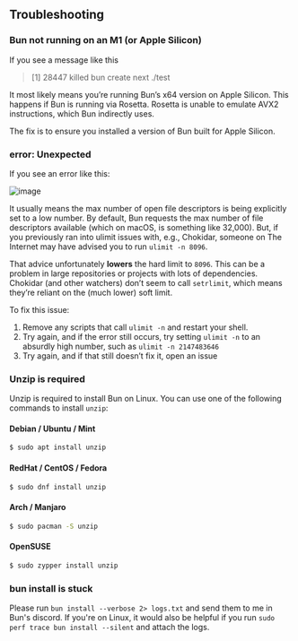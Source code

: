 ## Troubleshooting

### Bun not running on an M1 (or Apple Silicon)

If you see a message like this

> [1] 28447 killed bun create next ./test

It most likely means you’re running Bun’s x64 version on Apple Silicon. This happens if Bun is running via Rosetta. Rosetta is unable to emulate AVX2 instructions, which Bun indirectly uses.

The fix is to ensure you installed a version of Bun built for Apple Silicon.

### error: Unexpected

If you see an error like this:

![image](https://user-images.githubusercontent.com/709451/141210854-89434678-d21b-42f4-b65a-7df3b785f7b9.png)

It usually means the max number of open file descriptors is being explicitly set to a low number. By default, Bun requests the max number of file descriptors available (which on macOS, is something like 32,000). But, if you previously ran into ulimit issues with, e.g., Chokidar, someone on The Internet may have advised you to run `ulimit -n 8096`.

That advice unfortunately **lowers** the hard limit to `8096`. This can be a problem in large repositories or projects with lots of dependencies. Chokidar (and other watchers) don’t seem to call `setrlimit`, which means they’re reliant on the (much lower) soft limit.

To fix this issue:

1. Remove any scripts that call `ulimit -n` and restart your shell.
2. Try again, and if the error still occurs, try setting `ulimit -n` to an absurdly high number, such as `ulimit -n 2147483646`
3. Try again, and if that still doesn’t fix it, open an issue

### Unzip is required

Unzip is required to install Bun on Linux. You can use one of the following commands to install `unzip`:

#### Debian / Ubuntu / Mint

```sh
$ sudo apt install unzip
```

#### RedHat / CentOS / Fedora

```sh
$ sudo dnf install unzip
```

#### Arch / Manjaro

```sh
$ sudo pacman -S unzip
```

#### OpenSUSE

```sh
$ sudo zypper install unzip
```

### bun install is stuck

Please run `bun install --verbose 2> logs.txt` and send them to me in Bun's discord. If you're on Linux, it would also be helpful if you run `sudo perf trace bun install --silent` and attach the logs.
